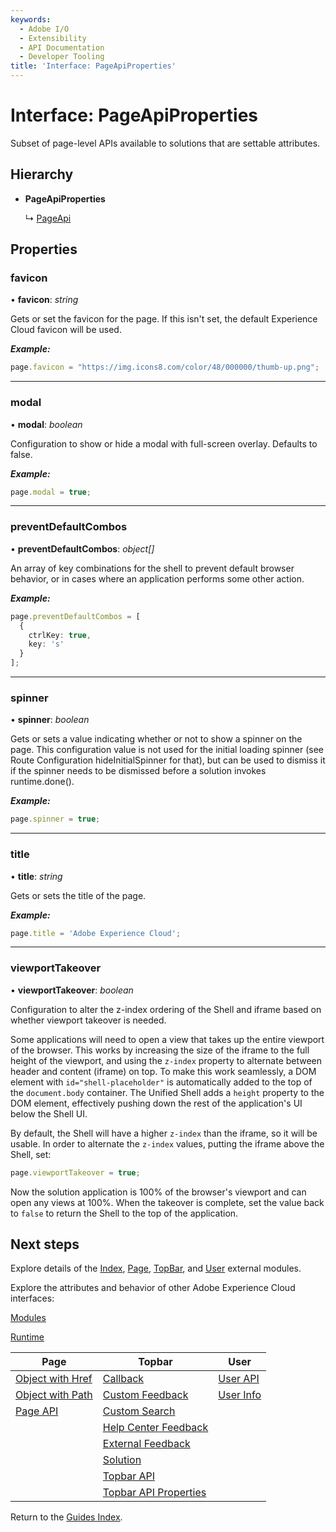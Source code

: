 ```yaml
---
keywords:
  - Adobe I/O
  - Extensibility
  - API Documentation
  - Developer Tooling
title: 'Interface: PageApiProperties'
---
```


# Interface: PageApiProperties

Subset of page-level APIs available to solutions that are settable attributes.

## Hierarchy

* **PageApiProperties**
  
  ↳ [PageApi](page.pageapi.md)

## Properties

### favicon

• **favicon**: *string*

Gets or set the favicon for the page. If this isn't set, the default Experience Cloud favicon will be used.

***Example:***

```typescript
page.favicon = "https://img.icons8.com/color/48/000000/thumb-up.png";
```

___

### modal

• **modal**: *boolean*

Configuration to show or hide a modal with full-screen overlay. Defaults to false.

***Example:***

```typescript
page.modal = true;
```

___

### preventDefaultCombos

• **preventDefaultCombos**: *object[]*

An array of key combinations for the shell to prevent default browser behavior, or in cases where an application performs some other action.

***Example:***

```typescript
page.preventDefaultCombos = [
  {
    ctrlKey: true,
    key: 's'
  }
];
```

___

### spinner

• **spinner**: *boolean*

Gets or sets a value indicating whether or not to show a spinner on the page. This configuration value is not used for the initial loading spinner (see Route Configuration hideInitialSpinner for that), but can be used to dismiss it if the spinner needs to be dismissed before a solution invokes runtime.done().

***Example:***

```typescript
page.spinner = true;
```

___

### title

• **title**: *string*

Gets or sets the title of the page.

***Example:***

```typescript
page.title = 'Adobe Experience Cloud';
```

___

### viewportTakeover

• **viewportTakeover**: *boolean*

Configuration to alter the z-index ordering of the Shell and iframe based on whether viewport takeover is needed.

Some applications will need to open a view that takes up the entire viewport of the browser. This works by increasing the size of the iframe to the full height of the viewport, and using the `z-index` property to alternate between header and content (iframe) on top. To make this work seamlessly, a DOM element with `id="shell-placeholder"` is automatically added to the top of the `document.body` container. The Unified Shell adds a `height` property to the DOM element, effectively pushing down the rest of the application's UI below the Shell UI.

By default, the Shell will have a higher `z-index` than the iframe, so it will be usable. In order to alternate the `z-index` values, putting the iframe above the Shell, set:

```typescript
page.viewportTakeover = true;
```

Now the solution application is 100% of the browser's viewport and can open any views at 100%. When the takeover is complete, set the value back to `false` to return the Shell to the top of the application.

## Next steps

Explore details of the [Index](./modules/index.md), [Page](./modules/page.md), [TopBar](./modules/topbar.md), and [User](./modules/user.md) external modules.

Explore the attributes and behavior of other Adobe Experience Cloud interfaces:

[Modules](modules.md)

[Runtime](runtime.md)

| Page                                       | Topbar                                                     | User                          |
| ------------------------------------------ | ---------------------------------------------------------- | ----------------------------- |
| [Object with Href](page.objectwithhref.md) | [Callback](topbar.callback)                                | [User API](user.userapi.md)   |
| [Object with Path](pageobjectwithpath.md)  | [Custom Feedback](topbar.customfeedback.md)                | [User Info](user.userinfo.md) |
| [Page API](page.pageapi.md)                | [Custom Search](topbar.customsearchconfig.md)              |                               |
|                                            | [Help Center Feedback](topbar.helpcenterfeedbackconfig.md) |                               |
|                                            | [External Feedback](topbar.externalfeedbackconfig.md)      |                               |
|                                            | [Solution](topbar.solution.md)                             |                               |
|                                            | [Topbar API](topbar.topbarapi.md)                          |                               |
|                                            | [Topbar API Properties](topbar.topbarapiproperties.md)     |                               |

Return to the [Guides Index](../../guides_index.md).
